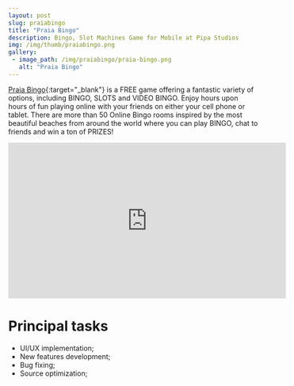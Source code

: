 ```yaml
---
layout: post
slug: praiabingo
title: "Praia Bingo"
description: Bingo, Slot Machines Game for Mobile at Pipa Studios
img: /img/thumb/praiabingo.png
gallery:
 - image_path: /img/praiabingo/praia-bingo.png
   alt: "Praia Bingo"
---
```


[Praia Bingo](https://play.google.com/store/apps/details?id=air.com.pipastudios.release.praiabingo&hl=en_IE){:target="_blank"} is a FREE game offering a fantastic variety of options, including BINGO, SLOTS and VIDEO BINGO. Enjoy hours upon hours of fun playing online with your friends on either your cell phone or tablet. There are more than 50 Online Bingo rooms inspired by the most beautiful beaches from around the world where you can play BINGO, chat to friends and win a ton of PRIZES!

<p style="text-align:center"><iframe width="560" height="315" src="https://www.youtube.com/embed/iGDPCJwwBak" frameborder="0" allowfullscreen></iframe></p>

# Principal tasks
- UI/UX implementation;
- New features development;
- Bug fixing;
- Source optimization;
